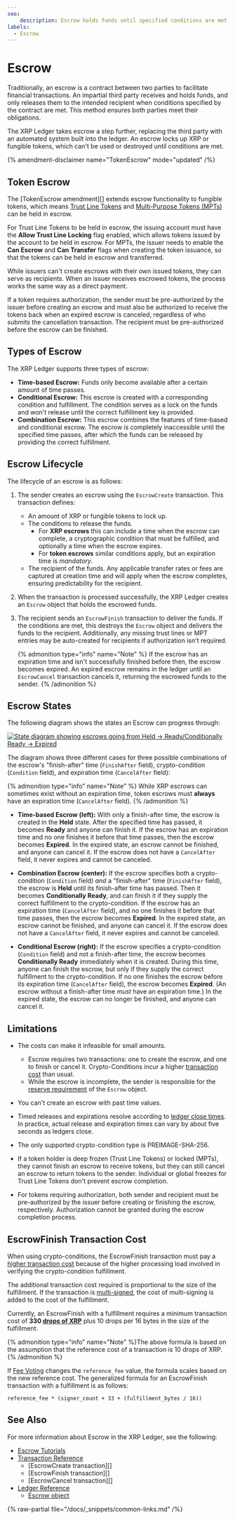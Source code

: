 ```yaml
---
seo:
    description: Escrow holds funds until specified conditions are met.
labels:
  - Escrow
---
```

# Escrow

Traditionally, an escrow is a contract between two parties to facilitate financial transactions. An impartial third party receives and holds funds, and only releases them to the intended recipient when conditions specified by the contract are met. This method ensures both parties meet their obligations.

The XRP Ledger takes escrow a step further, replacing the third party with an automated system built into the ledger. An escrow locks up XRP or fungible tokens, which can't be used or destroyed until conditions are met.

{% amendment-disclaimer name="TokenEscrow" mode="updated" /%}

## Token Escrow

The [TokenEscrow amendment][] extends escrow functionality to fungible tokens, which means [Trust Line Tokens](../../concepts/tokens/fungible-tokens/trust-line-tokens.md) and [Multi-Purpose Tokens (MPTs)](../../concepts/tokens/fungible-tokens/multi-purpose-tokens.md#transferability-controls) can be held in escrow.

For Trust Line Tokens to be held in escrow, the issuing account must have the **Allow Trust Line Locking** flag enabled, which allows tokens issued by the account to be held in escrow. For MPTs, the issuer needs to enable the **Can Escrow** and **Can Transfer** flags when creating the token issuance, so that the tokens can be held in escrow and transferred.

While issuers can't create escrows with their own issued tokens, they can serve as recipients. When an issuer receives escrowed tokens, the process works the same way as a direct payment.

If a token requires authorization, the sender must be pre-authorized by the issuer before creating an escrow and must also be authorized to receive the tokens back when an expired escrow is canceled, regardless of who submits the cancellation transaction. The recipient must be pre-authorized before the escrow can be finished.

## Types of Escrow

The XRP Ledger supports three types of escrow:

- **Time-based Escrow:** Funds only become available after a certain amount of time passes.
- **Conditional Escrow:** This escrow is created with a corresponding condition and fulfillment. The condition serves as a lock on the funds and won't release until the correct fulfillment key is provided.
- **Combination Escrow:** This escrow combines the features of time-based and conditional escrow. The escrow is completely inaccessible until the specified time passes, after which the funds can be released by providing the correct fulfillment.

## Escrow Lifecycle

The lifecycle of an escrow is as follows:

1. The sender creates an escrow using the `EscrowCreate` transaction. This transaction defines:

    - An amount of XRP or fungible tokens to lock up.
    - The conditions to release the funds.
      - For **XRP escrows** this can include a time when the escrow can complete, a cryptographic condition that must be fulfilled, and optionally a time when the escrow expires.
      - For **token escrows** similar conditions apply, but an expiration time is _mandatory_.
    - The recipient of the funds. Any applicable transfer rates or fees are captured at creation time and will apply when the escrow completes, ensuring predictability for the recipient.

2. When the transaction is processed successfully, the XRP Ledger creates an `Escrow` object that holds the escrowed funds.

3. The recipient sends an `EscrowFinish` transaction to deliver the funds. If the conditions are met, this destroys the `Escrow` object and delivers the funds to the recipient. Additionally, any missing trust lines or MPT entries may be auto-created for recipients if authorization isn't required.

    {% admonition type="info" name="Note" %}
    If the escrow has an expiration time and isn't successfully finished before then, the escrow becomes expired. An expired escrow remains in the ledger until an `EscrowCancel` transaction cancels it, returning the escrowed funds to the sender.
    {% /admonition %}

## Escrow States

The following diagram shows the states an Escrow can progress through:

[![State diagram showing escrows going from Held → Ready/Conditionally Ready → Expired](/docs/img/escrow-states.png)](/docs/img/escrow-states.png)

The diagram shows three different cases for three possible combinations of the escrow's "finish-after" time (`FinishAfter` field), crypto-condition (`Condition` field), and expiration time (`CancelAfter` field):

{% admonition type="info" name="Note" %}
While XRP escrows can sometimes exist without an expiration time, token escrows must **always** have an expiration time (`CancelAfter` field).
{% /admonition %}

- **Time-based Escrow (left):** With only a finish-after time, the escrow is created in the **Held** state. After the specified time has passed, it becomes **Ready** and anyone can finish it. If the escrow has an expiration time and no one finishes it before that time passes, then the escrow becomes **Expired**. In the expired state, an escrow cannot be finished, and anyone can cancel it. If the escrow does not have a `CancelAfter` field, it never expires and cannot be canceled.

- **Combination Escrow (center):** If the escrow specifies both a crypto-condition (`Condition` field) _and_ a "finish-after" time (`FinishAfter` field), the escrow is **Held** until its finish-after time has passed. Then it becomes **Conditionally Ready**, and can finish it if they supply the correct fulfillment to the crypto-condition. If the escrow has an expiration time (`CancelAfter` field), and no one finishes it before that time passes, then the escrow becomes **Expired**. In the expired state, an escrow cannot be finished, and anyone can cancel it. If the escrow does not have a `CancelAfter` field, it never expires and cannot be canceled.

- **Conditional Escrow (right):** If the escrow specifies a crypto-condition (`Condition` field) and not a finish-after time, the escrow becomes **Conditionally Ready** immediately when it is created. During this time, anyone can finish the escrow, but only if they supply the correct fulfillment to the crypto-condition. If no one finishes the escrow before its expiration time (`CancelAfter` field), the escrow becomes **Expired**. (An escrow without a finish-after time _must_ have an expiration time.) In the expired state, the escrow can no longer be finished, and anyone can cancel it.

## Limitations

- The costs can make it infeasible for small amounts.
    - Escrow requires two transactions: one to create the escrow, and one to finish or cancel it. Crypto-Conditions incur a higher [transaction cost](../transactions/transaction-cost.md) than usual.
    - While the escrow is incomplete, the sender is responsible for the [reserve requirement](../accounts/reserves.md) of the `Escrow` object.
- You can't create an escrow with past time values.
- Timed releases and expirations resolve according to [ledger close times](../ledgers/ledger-close-times.md). In practice, actual release and expiration times can vary by about five seconds as ledgers close.
- The only supported crypto-condition type is PREIMAGE-SHA-256.
- If a token holder is deep frozen (Trust Line Tokens) or locked (MPTs), they cannot finish an escrow to receive tokens, but they can still cancel an escrow to return tokens to the sender. Individual or global freezes for Trust Line Tokens don't prevent escrow completion.

- For tokens requiring authorization, both sender and recipient must be pre-authorized by the issuer before creating or finishing the escrow, respectively. Authorization cannot be granted during the escrow completion process.

## EscrowFinish Transaction Cost

When using crypto-conditions, the EscrowFinish transaction must pay a [higher transaction cost](../transactions/transaction-cost.md#special-transaction-costs) because of the higher processing load involved in verifying the crypto-condition fulfillment.

The additional transaction cost required is proportional to the size of the fulfillment. If the transaction is [multi-signed](../accounts/multi-signing.md), the cost of multi-signing is added to the cost of the fulfillment.

Currently, an EscrowFinish with a fulfillment requires a minimum transaction cost of **330 [drops of XRP](../../references/protocol/data-types/basic-data-types.md#specifying-currency-amounts)** plus 10 drops per 16 bytes in the size of the fulfillment.

{% admonition type="info" name="Note" %}The above formula is based on the assumption that the reference cost of a transaction is 10 drops of XRP.{% /admonition %}

If [Fee Voting](../consensus-protocol/fee-voting.md) changes the `reference_fee` value, the formula scales based on the new reference cost. The generalized formula for an EscrowFinish transaction with a fulfillment is as follows:

```
reference_fee * (signer_count + 33 + (fulfillment_bytes / 16))
```



## See Also

For more information about Escrow in the XRP Ledger, see the following:

- [Escrow Tutorials](../../tutorials/how-tos/use-specialized-payment-types/use-escrows/index.md)
- [Transaction Reference](../../references/protocol/transactions/index.md)
    - [EscrowCreate transaction][]
    - [EscrowFinish transaction][]
    - [EscrowCancel transaction][]
- [Ledger Reference](../../references/protocol/ledger-data/index.md)
    - [Escrow object](../../references/protocol/ledger-data/ledger-entry-types/escrow.md)

{% raw-partial file="/docs/_snippets/common-links.md" /%}
